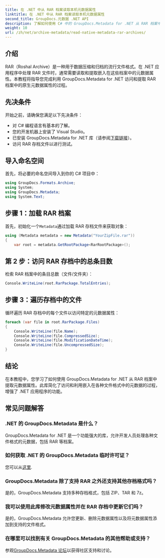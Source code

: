 ```yaml
---
title: 在 .NET 中从 RAR 档案读取本机元数据属性
linktitle: 在 .NET 中从 RAR 档案读取本机元数据属性
second_title: GroupDocs.元数据 .NET API
description: 了解如何使用 C# 中的 GroupDocs.Metadata for .NET 从 RAR 档案中提取元数据属性。轻松探索文件详细信息。
weight: 10
url: /zh/net/archive-metadata/read-native-metadata-rar-archives/
---
```

## 介绍
RAR（Roshal Archive）是一种用于数据压缩和归档的流行文件格式。在 .NET 应用程序中处理 RAR 文件时，通常需要读取和提取嵌入在这些档案中的元数据属性。本教程将指导您完成利用 GroupDocs.Metadata for .NET 访问和提取 RAR 档案中的原生元数据属性的过程。
## 先决条件

开始之前，请确保您满足以下先决条件：
- 对 C# 编程语言有基本的了解。
- 您的开发机器上安装了 Visual Studio。
- 已安装 GroupDocs.Metadata for .NET 库（请参阅[下载链接](https://releases.groupdocs.com/metadata/net/)）。
- 访问 RAR 存档文件以进行测试。

## 导入命名空间
首先，将必要的命名空间导入到你的 C# 项目中：
```csharp
using GroupDocs.Formats.Archive;
using System;
using GroupDocs.Metadata;
using System.Text;
```

## 步骤 1：加载 RAR 档案
首先，初始化一个`Metadata`通过加载 RAR 存档文件来获取对象：
```csharp
using (Metadata metadata = new Metadata("YourZipFile.rar"))
{
    var root = metadata.GetRootPackage<RarRootPackage>();
```
## 第 2 步：访问 RAR 存档中的总条目数
检索 RAR 档案中的条目总数（文件/文件夹）：
```csharp
Console.WriteLine(root.RarPackage.TotalEntries);
```
## 步骤 3：遍历存档中的文件
循环遍历 RAR 存档中的每个文件以访问特定的元数据属性：
```csharp
foreach (var file in root.RarPackage.Files)
{
    Console.WriteLine(file.Name);
    Console.WriteLine(file.CompressedSize);
    Console.WriteLine(file.ModificationDateTime);
    Console.WriteLine(file.UncompressedSize);
}
```

## 结论
在本教程中，您学习了如何使用 GroupDocs.Metadata for .NET 从 RAR 档案中提取元数据属性。此库简化了访问和利用嵌入在各种文件格式中的元数据的过程，增强了 .NET 应用程序的功能。

## 常见问题解答
### .NET 的 GroupDocs.Metadata 是什么？
GroupDocs.Metadata for .NET 是一个功能强大的库，允许开发人员处理各种文件格式的元数据，包括 RAR 等档案。
### 如何获取 .NET 的 GroupDocs.Metadata 临时许可证？
您可以从[这里](https://purchase.groupdocs.com/temporary-license/).
### GroupDocs.Metadata 除了支持 RAR 之外还支持其他存档格式吗？
是的，GroupDocs.Metadata 支持多种存档格式，包括 ZIP、TAR 和 7z。
### 我可以使用此库修改元数据属性并在 RAR 存档中更新它们吗？
是的，GroupDocs.Metadata 允许您更新、删除元数据属性以及将元数据属性添加到支持的文件格式。
### 在哪里可以找到有关 GroupDocs.Metadata 的其他帮助或支持？
参观[GroupDocs.Metadata 论坛](https://forum.groupdocs.com/c/metadata/14)以获得社区支持和讨论。